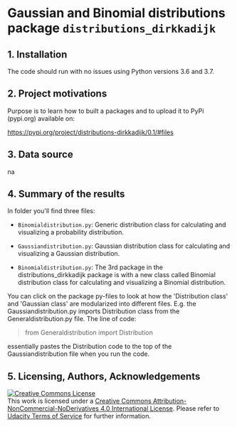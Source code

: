 

# Gaussian and Binomial distributions package `distributions_dirkkadijk`




## 1. Installation

 The code should run with no issues using Python versions 3.6 and 3.7.



## 2. Project motivations

Purpose is to learn how to built a packages and to upload it to PyPi (pypi.org) available on:

https://pypi.org/project/distributions-dirkkadijk/0.1/#files



## 3. Data source

na



## 4. Summary of the results


In folder you'll find three files:

- `Binomialdistribution.py`: Generic distribution class for calculating and visualizing a probability distribution.

- `Gaussiandistribution.py`: Gaussian distribution class for calculating and visualizing a Gaussian distribution.

- `Binomialdistribution.py`: The 3rd package in the distributions_dirkkadijk package is with a new class called Binomial distribution class for calculating and visualizing a Binomial distribution.

You can click on the package py-files to look at how the 'Distribution class' and 'Gaussian class' are modularized into different files. 
E.g. the Gaussiandistribution.py imports Distribution class from the Generaldistribution.py file. The line of code:

> from Generaldistribution import Distribution

essentially pastes the Distribution code to the top of the Gaussiandistribution file when you run the code.


## 5. Licensing, Authors, Acknowledgements


 <a rel="license" href="http://creativecommons.org/licenses/by-nc-nd/4.0/"><img alt="Creative Commons License" style="border-width:0" src="https://i.creativecommons.org/l/by-nc-nd/4.0/88x31.png" /></a><br />This work is licensed under a <a rel="license" href="http://creativecommons.org/licenses/by-nc-nd/4.0/">Creative Commons Attribution-NonCommercial-NoDerivatives 4.0 International License</a>. Please refer to [Udacity Terms of Service](https://www.udacity.com/legal) for further information.
